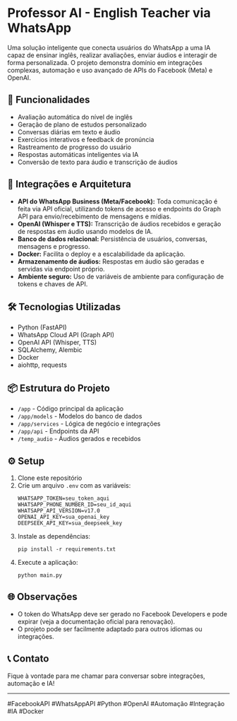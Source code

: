 # Professor AI - English Teacher via WhatsApp

Uma solução inteligente que conecta usuários do WhatsApp a uma IA capaz de ensinar inglês, realizar avaliações, enviar áudios e interagir de forma personalizada. O projeto demonstra domínio em integrações complexas, automação e uso avançado de APIs do Facebook (Meta) e OpenAI.

## 🚀 Funcionalidades
- Avaliação automática do nível de inglês
- Geração de plano de estudos personalizado
- Conversas diárias em texto e áudio
- Exercícios interativos e feedback de pronúncia
- Rastreamento de progresso do usuário
- Respostas automáticas inteligentes via IA
- Conversão de texto para áudio e transcrição de áudios

## 🔌 Integrações e Arquitetura
- **API do WhatsApp Business (Meta/Facebook):** Toda comunicação é feita via API oficial, utilizando tokens de acesso e endpoints do Graph API para envio/recebimento de mensagens e mídias.
- **OpenAI (Whisper e TTS):** Transcrição de áudios recebidos e geração de respostas em áudio usando modelos de IA.
- **Banco de dados relacional:** Persistência de usuários, conversas, mensagens e progresso.
- **Docker:** Facilita o deploy e a escalabilidade da aplicação.
- **Armazenamento de áudios:** Respostas em áudio são geradas e servidas via endpoint próprio.
- **Ambiente seguro:** Uso de variáveis de ambiente para configuração de tokens e chaves de API.

## 🛠️ Tecnologias Utilizadas
- Python (FastAPI)
- WhatsApp Cloud API (Graph API)
- OpenAI API (Whisper, TTS)
- SQLAlchemy, Alembic
- Docker
- aiohttp, requests

## 📦 Estrutura do Projeto
- `/app` - Código principal da aplicação
- `/app/models` - Modelos do banco de dados
- `/app/services` - Lógica de negócio e integrações
- `/app/api` - Endpoints da API
- `/temp_audio` - Áudios gerados e recebidos

## ⚙️ Setup
1. Clone este repositório
2. Crie um arquivo `.env` com as variáveis:
   ```
   WHATSAPP_TOKEN=seu_token_aqui
   WHATSAPP_PHONE_NUMBER_ID=seu_id_aqui
   WHATSAPP_API_VERSION=v17.0
   OPENAI_API_KEY=sua_openai_key
   DEEPSEEK_API_KEY=sua_deepseek_key
   ```
3. Instale as dependências:
   ```
   pip install -r requirements.txt
   ```
4. Execute a aplicação:
   ```
   python main.py
   ```

## 🌐 Observações
- O token do WhatsApp deve ser gerado no Facebook Developers e pode expirar (veja a documentação oficial para renovação).
- O projeto pode ser facilmente adaptado para outros idiomas ou integrações.

## 📞 Contato
Fique à vontade para me chamar para conversar sobre integrações, automação e IA!

---

#FacebookAPI #WhatsAppAPI #Python #OpenAI #Automação #Integração #IA #Docker 
